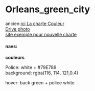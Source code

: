 # Orleans_green_city
ancien:[ici La charte Couleur](https://coolors.co/export/pdf/f9f9f9-ededed-f4f4f4-d6d6d6-82d883)  
[Drive photo](https://photos.app.goo.gl/y9g6Xy4BTqTVnYHu8)  
[site exemple pour nouvelle charte](https://growthspark.com/)

#### navs:
**couleurs**

Police: white + #79E789  
background: rgba(116, 114, 121,0.4)

hover: back green + police white

